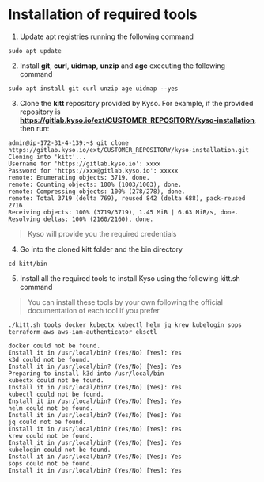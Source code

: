 # Installation of required tools

1. Update apt registries running the following command

```shell
sudo apt update
```

2. Install **git**, **curl**, **uidmap**, **unzip** and **age** executing the following command

```shell
sudo apt install git curl unzip age uidmap --yes
```

3. Clone the **kitt** repository provided by Kyso. For example, if the provided repository is **https://gitlab.kyso.io/ext/CUSTOMER_REPOSITORY/kyso-installation**, then run:

```shell 
admin@ip-172-31-4-139:~$ git clone https://gitlab.kyso.io/ext/CUSTOMER_REPOSITORY/kyso-installation.git
Cloning into 'kitt'...
Username for 'https://gitlab.kyso.io': xxxx
Password for 'https://xxx@gitlab.kyso.io': xxxxx
remote: Enumerating objects: 3719, done.
remote: Counting objects: 100% (1003/1003), done.
remote: Compressing objects: 100% (278/278), done.
remote: Total 3719 (delta 769), reused 842 (delta 688), pack-reused 2716
Receiving objects: 100% (3719/3719), 1.45 MiB | 6.63 MiB/s, done.
Resolving deltas: 100% (2160/2160), done.

``` 
> Kyso will provide you the required credentials

4. Go into the cloned kitt folder and the bin directory

```shell
cd kitt/bin
```

5. Install all the required tools to install Kyso using the following kitt.sh command

> You can install these tools by your own following the official documentation of each tool if you prefer

```shell
./kitt.sh tools docker kubectx kubectl helm jq krew kubelogin sops terraform aws aws-iam-authenticator eksctl
```
```log
docker could not be found.
Install it in /usr/local/bin? (Yes/No) [Yes]: Yes
k3d could not be found.
Install it in /usr/local/bin? (Yes/No) [Yes]: Yes
Preparing to install k3d into /usr/local/bin
kubectx could not be found.
Install it in /usr/local/bin? (Yes/No) [Yes]: Yes
kubectl could not be found.
Install it in /usr/local/bin? (Yes/No) [Yes]: Yes
helm could not be found.
Install it in /usr/local/bin? (Yes/No) [Yes]: Yes
jq could not be found.
Install it in /usr/local/bin? (Yes/No) [Yes]: Yes
krew could not be found.
Install it in /usr/local/bin? (Yes/No) [Yes]: Yes
kubelogin could not be found.
Install it in /usr/local/bin? (Yes/No) [Yes]: Yes
sops could not be found.
Install it in /usr/local/bin? (Yes/No) [Yes]: Yes
```